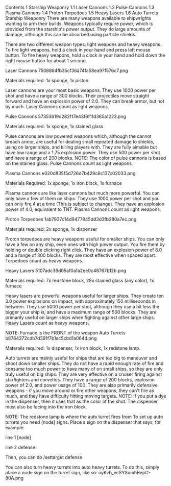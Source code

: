 Contents
1 Starship Weaponry
1.1 Laser Cannons
1.2 Pulse Cannons
1.3 Plasma Cannons
1.4 Proton Torpedoes
1.5 Heavy Lasers
1.6 Auto Turrets
Starship Weaponry
There are many weapons available to shipwrights wanting to arm their builds. Weapons typically require power, which is provided from the starship's power output. They do large amounts of damage, although this can be absorbed using particle shields.

There are two different weapon types: light weapons and heavy weapons. To fire light weapons, hold a clock in your hand and press left mouse button. To fire heavy weapons, hold a clock in your hand and hold down the right mouse button for about 1 second.

Laser Cannons
7508864fb35cf36a74fa58ea97f576c7.png

Materials required: 1x sponge, 1x piston

Laser cannons are your most basic weapons. They use 1000 power per shot and have a range of 300 blocks. Their projectiles move straight forward and have an explosion power of 2.0. They can break armor, but not by much. Laser Cannons count as light weapons.

Pulse Cannons
57353619d282f17e43f6f11d365a1223.png

Materials required: 1x sponge, 1x stained glass

Pulse cannons are low powered weapons which, although the cannot breach armor, are useful for dealing small repeated damage to shields, using on larger ships, and killing players with. They are fully aimable but have low range and a 1.75 explosion power. They use 500 power per shot and have a range of 200 blocks. NOTE: The color of pulse cannons is based on the stained glass. Pulse Cannons count as light weapons.

Plasma Cannons
e020d835f5d726d7b429c6c137c02033.png

Materials Required: 1x sponge, 1x iron block, 1x furnace

Plasma cannons are like laser cannons but much more powerful. You can only have a few of them on ships. They use 1000 power per shot and you can only fire 4 at a time (This is subject to change). They have an explosion power of 4.0, equivalent to TNT. Plasma Cannons count as light weapons.

Proton Torpedoes
1ab7937c14d9477845dd3d3fb280a7ec.png

Materials required: 2x sponge, 1x dispenser

Proton torpedoes are heavy weapons useful for smaller ships. You can only have a few on any ship, even ones with high power output. You fire them by holding or double clicking right click. They have an explosion power of 8.0 and a range of 300 blocks. They are most effective when spaced apart. Torpedoes count as heavy weapons.

Heavy Lasers
5107adc39d05af0a1a2ee0c48767b12b.png

Materials required: 7x redstone block, 28x stained glass (any color), 1x furnace

Heavy lasers are powerful weapons useful for larger ships. They create ten 3.0 power explosions on impact, with approximately 150 milliseconds in between. They use 5000 power per shot, although they use a bit less the bigger your ship is, and have a maximum range of 500 blocks. They are primarily useful on larger ships when fighting against other large ships. Heavy Lasers count as heavy weapons.

NOTE: Furnace is the FRONT of the weapon
Auto Turrets
b8764272cdb7d391f7b1ac5cbd1a064d.png

Materails required: 1x dispenser, 1x iron block, 1x redstone lamp.

Auto turrets are mainly useful for ships that are too big to maneuver and shoot down smaller ships. They do not have a rapid enough rate of fire and consume too much power to have many of on small ships, so they are only truly useful on big ships. They are very effective on a cruiser firing against starfighters and corvettes. They have a range of 200 blocks, explosion power of 2.0, and power usage of 100. They are also primarily defensive weapons - if you move around or fire other weapons, they can't fire as much, and they have difficulty hitting moving targets. NOTE: If you put a dye in the dispenser, then it uses that as the color of the shot. The dispenser must also be facing into the iron block.

NOTE: The redstone lamp is where the auto turret fires from
To set up auto turrets you need [node] signs. Place a sign on the dispenser that says, for example:

line 1 [node]

line 2 defense

Then, you can do /settarget defense <player>

You can also turn heavy turrets into auto heavy turrets. To do this, simply place a node sign on the turret sign, like so: oyKvb_ecSYSumhBepC-80A.png
